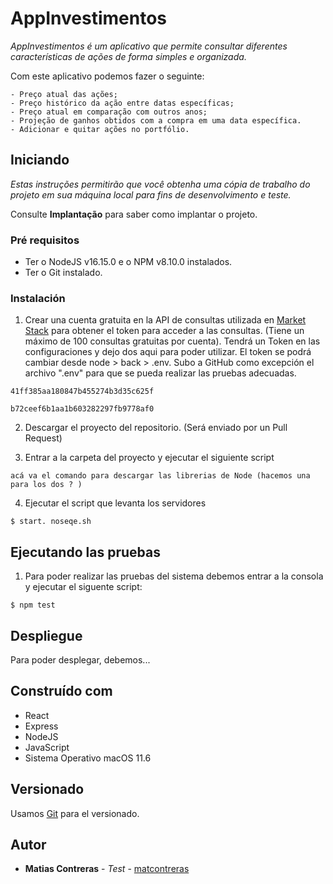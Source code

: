 # AppInvestimentos

_AppInvestimentos é um aplicativo que permite consultar diferentes características de ações de forma simples e organizada._

Com este aplicativo podemos fazer o seguinte:

    - Preço atual das ações;
    - Preço histórico da ação entre datas específicas;
    - Preço atual em comparação com outros anos;
    - Projeção de ganhos obtidos com a compra em uma data específica.
    - Adicionar e quitar ações no portfólio. 

## Iniciando

_Estas instruções permitirão que você obtenha uma cópia de trabalho do projeto em sua máquina local para fins de desenvolvimento e teste._

Consulte **Implantação** para saber como implantar o projeto.


### Pré requisitos

- Ter o NodeJS v16.15.0 e o NPM v8.10.0 instalados.
- Ter o Git instalado.

### Instalación

1. Crear una cuenta gratuita en la API de consultas utilizada en [Market Stack](https://marketstack.com/signup/free) para obtener el token para acceder a las consultas. (Tiene un máximo de 100 consultas gratuitas por cuenta). Tendrá un Token en las configuraciones y dejo dos aqui para poder utilizar. El token se podrá cambiar desde node > back > .env. Subo a GitHub como excepción el archivo ".env" para que se pueda realizar las pruebas adecuadas. 

```
41ff385aa180847b455274b3d35c625f
```
```
b72ceef6b1aa1b603282297fb9778af0
```

2. Descargar el proyecto del repositorio. (Será enviado por un Pull Request) 

3. Entrar a la carpeta del proyecto y ejecutar el siguiente script

```
acá va el comando para descargar las librerias de Node (hacemos una para los dos ? )
```

4. Ejecutar el script que levanta los servidores
```
$ start. noseqe.sh
```


## Ejecutando las pruebas

1. Para poder realizar las pruebas del sistema debemos entrar a la consola y ejecutar el siguente script:  
```
$ npm test
```

## Despliegue

Para poder desplegar, debemos...

## Construído com

* React
* Express
* NodeJS
* JavaScript
* Sistema Operativo macOS 11.6

## Versionado 

Usamos [Git](https://git-scm.com) para el versionado.

## Autor

* **Matias Contreras** - *Test* - [matcontreras](https://github.com/matcontreras)
